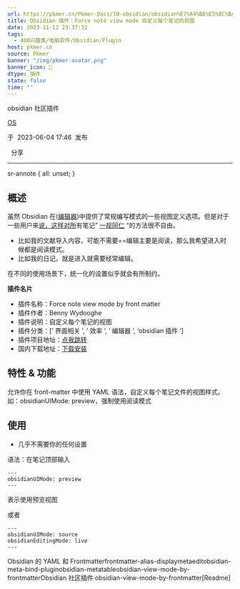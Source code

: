 ```yaml
---
url: https://pkmer.cn/Pkmer-Docs/10-obsidian/obsidian%E7%A4%BE%E5%8C%BA%E6%8F%92%E4%BB%B6/obsidian-view-mode-by-frontmatter/
title: Obsidian 插件：Force note view mode 自定义每个笔记的视图
date: 2023-11-12 23:37:32
tags:
  - 400兴趣类/电脑软件/Obsidian/Plugin
host: pkmer.cn
source: Pkmer
banner: "/img/pkmer-avatar.png"
banner_icon: 🔖
dtype: 插件
state: false
time: ""
---
```

<div class="menu-toggle"> <SidebarToggle client:idle ></SidebarToggle> </div>

obsidian 社区插件

[OS](https://pkmer.cn/authors/os)

于  2023-06-04 17:46  发布

  分享

* * *

sr-annote { all: unset; }

## 概述

虽然 Obsidian 在(<u>编辑器</u>)中提供了常规编写模式的一些视图定义选项。但是对于一些用户来<u>说，这样对所</u>有笔记” <u>一视同仁</u> “的方法很不自由。    

*   比如我的文献导入内容，可能不需要==编辑主要是阅读，那么我希望进入时候都是阅读模式。
*   比如我的日记，就是进入就需要经常编辑。

在不同的使用场景下，统一化的设置似乎就会有所制约。

**插件名片**

*   插件名称：Force note view mode by front matter
*   插件作者：Benny Wydooghe
*   插件说明：自定义每个笔记的视图
*   插件分类：[’ 界面相关 ’, ’ 效率 ’, ’ 编辑器 ’, ‘obsidian 插件 ‘]
*   插件项目地址：[点我跳转](https://github.com/bwydoogh/obsidian-force-view-mode-of-note)
*   国内下载地址：[下载安装](https://pkmer.cn/products/plugin/pluginMarket/?obsidian-view-mode-by-frontmatter)

## 特性 & 功能

允许你在 front-matter 中使用 YAML 语法，自定义每个笔记文件的视图样式。如：obsidianUIMode: preview，强制使用阅读模式

## 使用

*   几乎不需要你的任何设置

语法：在笔记顶部输入

```
---
obsidianUIMode: preview
---

```

表示使用预览视图

或者

```
---
obsidianUIMode: source
obsidianEditingMode: live
---

```

Obsidian 的 YAML 和 Frontmatterfrontmatter-alias-displaymetaeditobsidian-meta-bind-pluginobsidian-metatableobsidian-view-mode-by-frontmatterObsidian 社区插件 obsidian-view-mode-by-frontmatter[Readme]